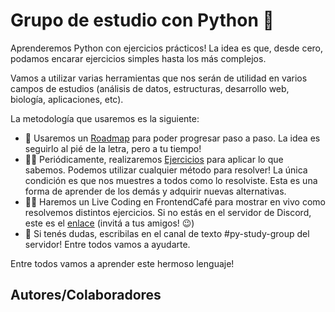 # Grupo de estudio con Python 🐍
Aprenderemos Python con ejercicios prácticos! La idea es que, desde cero, podamos encarar ejercicios simples hasta los más complejos.

Vamos a utilizar varias herramientas que nos serán de utilidad en varios campos de estudios (análisis de datos, estructuras, desarrollo web, biología, aplicaciones, etc).

La metodología que usaremos es la siguiente:
- 🚴 Usaremos un [Roadmap]() para poder progresar paso a paso. La idea es seguirlo al pié de la letra, pero a tu tiempo!
- 🤸‍♂️ Periódicamente, realizaremos [Ejercicios]() para aplicar lo que sabemos. Podemos utilizar cualquier método para resolver! La única condición es que nos muestres a todos como lo resolviste. Esta es una forma de aprender de los demás y adquirir nuevas alternativas.
- 👩‍💻 Haremos un Live Coding en FrontendCafé para mostrar en vivo como resolvemos distintos ejercicios. Si no estás en el servidor de Discord, este es el [enlace](https://discord.gg/frontendcafe) (invitá a tus amigos! 😉)
- 🤔 Si tenés dudas, escribilas en el canal de texto #py-study-group del servidor! Entre todos vamos a ayudarte.

Entre todos vamos a aprender este hermoso lenguaje!

## Autores/Colaboradores
